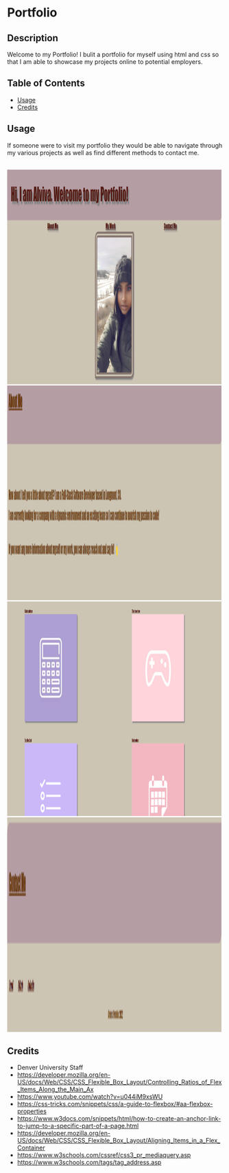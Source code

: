 # Portfolio

## Description

Welcome to my Portfolio!
I bulit a portfolio for myself using html and css so that I am able to showcase my projects online to potential employers.

## Table of Contents

- [Usage](#usage)
- [Credits](#credits)


## Usage

If someone were to visit my portfolio they would be able to navigate through my various projects as well as find different methods to contact me. 
<br><br>

<img src="assets/img/landing.png" alt="Landing Page" width="500" height="500"/> 
<img src="assets/img/about.png" alt="About Page" width="500" height="500"/>
<img src="assets/img/work.png" alt="Work Page" width="500" height="500"/>
<img src="assets/img/contact.png" alt="Contact Page" width="500" height="500"/>



## Credits
 - Denver University Staff
 - https://developer.mozilla.org/en-US/docs/Web/CSS/CSS_Flexible_Box_Layout/Controlling_Ratios_of_Flex_Items_Along_the_Main_Ax
 - https://www.youtube.com/watch?v=u044iM9xsWU
 - https://css-tricks.com/snippets/css/a-guide-to-flexbox/#aa-flexbox-properties
 - https://www.w3docs.com/snippets/html/how-to-create-an-anchor-link-to-jump-to-a-specific-part-of-a-page.html
 - https://developer.mozilla.org/en-US/docs/Web/CSS/CSS_Flexible_Box_Layout/Aligning_Items_in_a_Flex_Container
 - https://www.w3schools.com/cssref/css3_pr_mediaquery.asp
 - https://www.w3schools.com/tags/tag_address.asp

